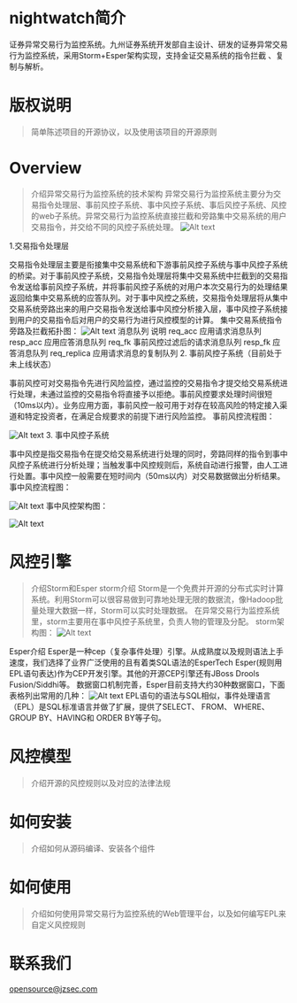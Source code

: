 # nightwatch简介
证券异常交易行为监控系统。九州证券系统开发部自主设计、研发的证券异常交易行为监控系统，采用Storm+Esper架构实现，支持金证交易系统的指令拦截 、复制与解析。

# 版权说明
> 简单陈述项目的开源协议，以及使用该项目的开源原则

# Overview
> 介绍异常交易行为监控系统的技术架构
异常交易行为监控系统主要分为交易指令处理层、事前风控子系统、事中风控子系统、事后风控子系统、风控的web子系统。异常交易行为监控系统直接拦截和旁路集中交易系统的用户交易指令，并交给不同的风控子系统处理。
![Alt text](https://github.com/JiuzhouSec/nightwatch/raw/master/Screenshots/jg.png)

1.交易指令处理层

交易指令处理层主要是衔接集中交易系统和下游事前风控子系统与事中风控子系统的桥梁。对于事前风控子系统，交易指令处理层将集中交易系统中拦截到的交易指令发送给事前风控子系统，并将事前风控子系统的对用户本次交易行为的处理结果返回给集中交易系统的应答队列。对于事中风控之系统，交易指令处理层将从集中交易系统旁路出来的用户交易指令发送给事中风控分析接入层，事中风控子系统接到用户的交易指令后对用户的交易行为进行风控模型的计算。
集中交易系统指令旁路及拦截拓扑图：
![Alt text](https://github.com/JiuzhouSec/nightwatch/raw/master/Screenshots/jytp.png)
消息队列	说明
req_acc	应用请求消息队列
resp_acc	应用应答消息队列
req_fk	事前风控过滤后的请求消息队列
resp_fk	应答消息队列
req_replica	应用请求消息的复制队列
2. 事前风控子系统（目前处于未上线状态）

事前风控可对交易指令先进行风险监控，通过监控的交易指令才提交给交易系统进行处理，未通过监控的交易指令将直接予以拒绝。事前风控要求处理时间很短（10ms以内）。业务应用方面，事前风控一般可用于对存在较高风险的特定接入渠道和特定投资者，在满足合规要求的前提下进行风险监控。
事前风控流程图：

![Alt text](https://github.com/JiuzhouSec/nightwatch/raw/master/Screenshots/1.png)
3. 事中风控子系统

事中风控是指交易指令在提交给交易系统进行处理的同时，旁路同样的指令到事中风控子系统进行分析处理；当触发事中风控规则后，系统自动进行报警，由人工进行处置。事中风控一般需要在短时间内（50ms以内）对交易数据做出分析结果。
事中风控流程图：

![Alt text](https://github.com/JiuzhouSec/nightwatch/raw/master/Screenshots/2.png)
事中风控架构图：

![Alt text](https://github.com/JiuzhouSec/nightwatch/raw/master/Screenshots/3.png)
# 风控引擎
> 介绍Storm和Esper
storm介绍
Storm是一个免费并开源的分布式实时计算系统。利用Storm可以很容易做到可靠地处理无限的数据流，像Hadoop批量处理大数据一样，Storm可以实时处理数据。
在异常交易行为监控系统里，storm主要用在事中风控子系统里，负责人物的管理及分配。
storm架构图：
![Alt text](https://github.com/JiuzhouSec/nightwatch/raw/master/Screenshots/storm.jpg)

Esper介绍
Esper是一种cep（复杂事件处理）引擎。从成熟度以及规则语法上手速度，我们选择了业界广泛使用的且有着类SQL语法的EsperTech Esper(规则用EPL语句表达)作为CEP开发引擎。其他的开源CEP引擎还有JBoss Drools Fusion/Siddhi等。
数据窗口机制完善，Esper目前支持大约30种数据窗口，下面表格列出常用的几种：
![Alt text](https://github.com/JiuzhouSec/nightwatch/raw/master/Screenshots/4.png)
EPL语句的语法与SQL相似，事件处理语言（EPL）是SQL标准语言并做了扩展，提供了SELECT、 FROM、 WHERE、 GROUP BY、HAVING和 ORDER BY等子句。



# 风控模型
> 介绍开源的风控规则以及对应的法律法规


# 如何安装
> 介绍如何从源码编译、安装各个组件

# 如何使用
> 介绍如何使用异常交易行为监控系统的Web管理平台，以及如何编写EPL来自定义风控规则

# 联系我们
opensource@jzsec.com
